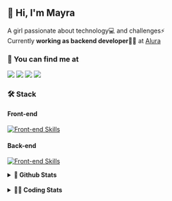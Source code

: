 ## 👋 Hi, I'm Mayra

A girl passionate about technology💻 and challenges⚡  
Currently **working as backend developer**👩‍💻 at [Alura](https://www.alura.com.br)   

### 💬 You can find me at

<a href="https://mayra.dev" target="_blank" rel="noopener"><img src="https://img.shields.io/badge/-mayra.dev-005FED?style=flat&logo=Google-chrome&logoColor=white"/></a>
<a href="https://linkedin.com/in/mayraamaral" target="_blank" rel="noopener"><img src="https://img.shields.io/badge/-/mayraamaral-0077B5?style=flat&logo=Linkedin&logoColor=white"/></a>
<a href="mailto:mayra@mayra.dev" target="_blank" rel="noopener"><img src="https://img.shields.io/badge/-mayra@mayra.dev-D14836?style=flat&logo=Gmail&logoColor=white"/></a>
<a href="" target="_blank" rel="noopener"><img src="https://img.shields.io/badge/-mayraamaral-7289DA?style=flat&logo=Discord&logoColor=white"/></a>

### 🛠️ Stack
#### Front-end

[![Front-end Skills](https://skillicons.dev/icons?i=react,next,angular,redux,styledcomponents,html,css,sass,js,ts,figma)](https://skillicons.dev)
#### Back-end

[![Front-end Skills](https://skillicons.dev/icons?i=java,spring,hibernate,aws,idea,postgres,mysql,git,linux,bash,nodejs,docker,kubernetes,jenkins)](https://skillicons.dev)


<details>
    <summary><strong>📌 Github Stats</strong></summary>
    <br />
    <div align="center">
        <table>
      <td><img height="160em" src="https://github-readme-stats.vercel.app/api?username=mayraamaral&show_icons=true&theme=algolia&hide_border=true&hide=stars&count_private=true" alt="Readme stats"></td>
      <td><img height="160em" src="https://github-readme-stats.vercel.app/api/top-langs/?username=mayraamaral&&layout=compact&&theme=algolia&hide_border=true&langs_count=6" alt="Language stats"></td>
       </table>
  </div> 
    

  <p align="center">
    <img src="https://github-readme-streak-stats.herokuapp.com?user=mayraamaral&theme=dark&hide_border=true&date_format=j%20M%5B%20Y%5D&locale=pt-br&background=050F2C&ring=0195DD&fire=23AA7D&currStreakLabel=23AA7D" alt="Streak stats">
  </p> 
</details>

<br />

<details>
  <summary><strong>👩‍💻 Coding Stats</strong></summary>
  <br />
  
  <!--START_SECTION:waka-->
![Code Time](http://img.shields.io/badge/Code%20Time-468%20hrs%209%20mins-blue)

**🐱 My GitHub Data** 

> 📦 582.7 kB Used in GitHub's Storage 
 > 
> 🏆 515 Contributions in the Year 2024
 > 
> 🚫 Not Opted to Hire
 > 
> 📜 55 Public Repositories 
 > 
> 🔑 31 Private Repositories 
 > 
**I'm an Early 🐤** 

```text
🌞 Morning                1610 commits        █████░░░░░░░░░░░░░░░░░░░░   21.15 % 
🌆 Daytime                4365 commits        ██████████████░░░░░░░░░░░   57.34 % 
🌃 Evening                1429 commits        █████░░░░░░░░░░░░░░░░░░░░   18.77 % 
🌙 Night                  208 commits         █░░░░░░░░░░░░░░░░░░░░░░░░   02.73 % 
```
📅 **I'm Most Productive on Wednesday** 

```text
Monday                   1135 commits        ████░░░░░░░░░░░░░░░░░░░░░   14.91 % 
Tuesday                  888 commits         ███░░░░░░░░░░░░░░░░░░░░░░   11.67 % 
Wednesday                2460 commits        ████████░░░░░░░░░░░░░░░░░   32.32 % 
Thursday                 1716 commits        ██████░░░░░░░░░░░░░░░░░░░   22.54 % 
Friday                   761 commits         ██░░░░░░░░░░░░░░░░░░░░░░░   10.00 % 
Saturday                 270 commits         █░░░░░░░░░░░░░░░░░░░░░░░░   03.55 % 
Sunday                   382 commits         █░░░░░░░░░░░░░░░░░░░░░░░░   05.02 % 
```


📊 **This Week I Spent My Time On** 

```text
🕑︎ Time Zone: America/Sao_Paulo

💬 Programming Languages: 
Java                     3 hrs 41 mins       ████████████░░░░░░░░░░░░░   46.89 % 
SQL                      1 hr 42 mins        █████░░░░░░░░░░░░░░░░░░░░   21.74 % 
HTML                     1 hr                ███░░░░░░░░░░░░░░░░░░░░░░   12.87 % 
FTL                      41 mins             ██░░░░░░░░░░░░░░░░░░░░░░░   08.78 % 
JSP                      18 mins             █░░░░░░░░░░░░░░░░░░░░░░░░   03.85 % 

🔥 Editors: 
IntelliJ IDEA            4 hrs 7 mins        █████████████░░░░░░░░░░░░   52.51 % 
VS Code                  3 hrs 43 mins       ████████████░░░░░░░░░░░░░   47.49 % 

💻 Operating System: 
Linux                    7 hrs 51 mins       █████████████████████████   100.00 % 
```

**I Mostly Code in Java** 

```text
Java                     123 repos           ███████░░░░░░░░░░░░░░░░░░   26.91 % 
HTML                     114 repos           ██████░░░░░░░░░░░░░░░░░░░   24.95 % 
JavaScript               101 repos           ██████░░░░░░░░░░░░░░░░░░░   22.10 % 
TypeScript               97 repos            █████░░░░░░░░░░░░░░░░░░░░   21.23 % 
C#                       1 repo              ░░░░░░░░░░░░░░░░░░░░░░░░░   00.22 % 
```




 Last Updated on 19/07/2024 19:09:22 UTC
<!--END_SECTION:waka-->

</details>
